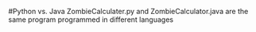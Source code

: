 #Python vs. Java
ZombieCalculater.py and ZombieCalculator.java are the same program programmed in different languages
